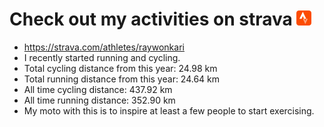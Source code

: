 # Check out my activities on strava ![logo](https://github.com/raywonkari/raywonkari/blob/master/logo/strava.png)
* https://strava.com/athletes/raywonkari
* I recently started running and cycling.
* Total cycling distance from this year: 24.98 km
* Total running distance from this year: 24.64 km
* All time cycling distance: 437.92 km
* All time running distance: 352.90 km
* My moto with this is to inspire at least a few people to start exercising.
